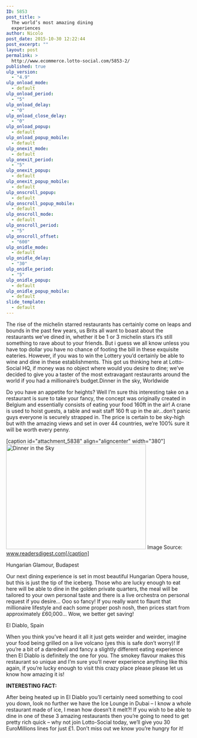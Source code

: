 ```yaml
---
ID: 5853
post_title: >
  The world’s most amazing dining
  experiences
author: Nicolo
post_date: 2015-10-30 12:22:44
post_excerpt: ""
layout: post
permalink: >
  http://www.ecommerce.lotto-social.com/5853-2/
published: true
ulp_version:
  - "4.9"
ulp_onload_mode:
  - default
ulp_onload_period:
  - "5"
ulp_onload_delay:
  - "0"
ulp_onload_close_delay:
  - "0"
ulp_onload_popup:
  - default
ulp_onload_popup_mobile:
  - default
ulp_onexit_mode:
  - default
ulp_onexit_period:
  - "5"
ulp_onexit_popup:
  - default
ulp_onexit_popup_mobile:
  - default
ulp_onscroll_popup:
  - default
ulp_onscroll_popup_mobile:
  - default
ulp_onscroll_mode:
  - default
ulp_onscroll_period:
  - "5"
ulp_onscroll_offset:
  - "600"
ulp_onidle_mode:
  - default
ulp_onidle_delay:
  - "30"
ulp_onidle_period:
  - "5"
ulp_onidle_popup:
  - default
ulp_onidle_popup_mobile:
  - default
slide_template:
  - default
---
```

The rise of the michelin starred restaurants has certainly come on leaps and bounds in the past few years, us Brits all want to boast about the restaurants we’ve dined in, whether it be 1 or 3 michelin stars it’s still something to rave about to your friends. But i guess we all know unless you have top dollar you have no chance of footing the bill in these exquisite eateries. However, if you was to win the Lottery you’d certainly be able to wine and dine in these establishments. This got us thinking here at Lotto-Social HQ, if money was no object where would you desire to dine; we’ve decided to give you a taster of the most extravagant restaurants around the world if you had a millionaire’s budget.<!--more-->Dinner in the sky, Worldwide

Do you have an appetite for heights? Well I’m sure this interesting take on a restaurant is sure to take your fancy, the concept was originally created in Belgium and essentially consists of eating your food 160ft in the air! A crane is used to hoist guests, a table and wait staff 160 ft up in the air…don’t panic guys everyone is securely strapped in. The price is certain to be sky-high but with the amazing views and set in over 44 countries, we’re 100% sure it will be worth every penny.

[caption id="attachment_5838" align="aligncenter" width="380"]<a href="http://www.ecommerce.lotto-social.com/wp-content/uploads/dinner-in-sky.jpg"><img class="size-full wp-image-5838" src="http://www.ecommerce.lotto-social.com/wp-content/uploads/dinner-in-sky.jpg" alt="Dinner in the Sky" width="380" height="285" /></a> Image Source: www.readersdigest.com[/caption]

Hungarian Glamour, Budapest

Our next dining experience is set in most beautiful Hungarian Opera house, but this is just the tip of the iceberg. Those who are lucky enough to eat here will be able to dine in the golden private quarters, the meal will be tailored to your own personal taste and there is a live orchestra on personal request if you desire… Ooo so fancy! If you really want to flaunt that millionaire lifestyle and each some proper posh nosh, then prices start from approximately £60,000… Wow, we better get saving!

El Diablo, Spain

When you think you’ve heard it all it just gets weirder and weirder, imagine your food being grilled on a live volcano (yes this is safe don’t worry)! If you’re a bit of a daredevil and fancy a slightly different eating experience then El Diablo is definitely the one for you. The smokey flavour makes this restaurant so unique and I’m sure you’ll never experience anything like this again, if you’re lucky enough to visit this crazy place please please let us know how amazing it is!

<strong>INTERESTING FACT:</strong>

After being heated up in El Diablo you’ll certainly need something to cool you down, look no further we have the Ice Lounge in Dubai – I know a whole restaurant made of ice, I mean how doesn’t it melt?! If you wish to be able to dine in one of these 3 amazing restaurants then you’re going to need to get pretty rich quick – why not join Lotto-Social today, we’ll give you 30 EuroMillions lines for just £1. Don’t miss out we know you’re hungry for it!